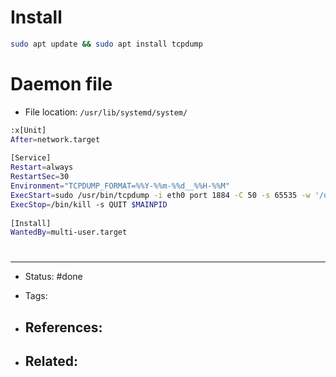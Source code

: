 # Install
``` bash
sudo apt update && sudo apt install tcpdump
```

# Daemon file
- File location: `/usr/lib/systemd/system/`
``` bash
:x[Unit]
After=network.target
 
[Service]
Restart=always
RestartSec=30
Environment="TCPDUMP_FORMAT=%%Y-%%m-%%d__%%H-%%M"
ExecStart=sudo /usr/bin/tcpdump -i eth0 port 1884 -C 50 -s 65535 -w '/opt/FL08.pcap' -Z root
ExecStop=/bin/kill -s QUIT $MAINPID
 
[Install]
WantedBy=multi-user.target

```


# 

---
- Status: #done

- Tags: 

- References:
	- 

- Related:
	- 
